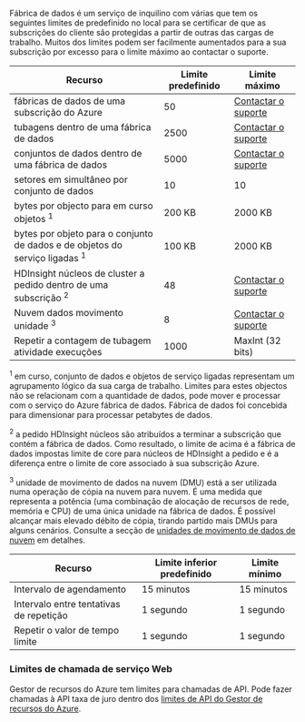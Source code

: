 Fábrica de dados é um serviço de inquilino com várias que tem os seguintes limites de predefinido no local para se certificar de que as subscrições do cliente são protegidas a partir de outras das cargas de trabalho. Muitos dos limites podem ser facilmente aumentados para a sua subscrição por excesso para o limite máximo ao contactar o suporte. 

**Recurso** | **Limite predefinido** | **Limite máximo**
-------- | ------------- | -------------
fábricas de dados de uma subscrição do Azure | 50 | [Contactar o suporte](https://azure.microsoft.com/blog/2014/06/04/azure-limits-quotas-increase-requests/)
tubagens dentro de uma fábrica de dados | 2500 | [Contactar o suporte](https://azure.microsoft.com/blog/2014/06/04/azure-limits-quotas-increase-requests/)
conjuntos de dados dentro de uma fábrica de dados | 5000 | [Contactar o suporte](https://azure.microsoft.com/blog/2014/06/04/azure-limits-quotas-increase-requests/)
setores em simultâneo por conjunto de dados | 10 | 10
bytes por objecto para em curso objetos <sup>1</sup> | 200 KB | 2000 KB
bytes por objeto para o conjunto de dados e de objetos do serviço ligadas <sup>1</sup> | 100 KB | 2000 KB
HDInsight núcleos de cluster a pedido dentro de uma subscrição <sup>2</sup> | 48 | [Contactar o suporte](https://azure.microsoft.com/blog/2014/06/04/azure-limits-quotas-increase-requests/)
Nuvem dados movimento unidade <sup>3</sup> | 8 | [Contactar o suporte](https://azure.microsoft.com/blog/2014/06/04/azure-limits-quotas-increase-requests/)
Repetir a contagem de tubagem atividade execuções | 1000 | MaxInt (32 bits)

<sup>1</sup> em curso, conjunto de dados e objetos de serviço ligadas representam um agrupamento lógico da sua carga de trabalho. Limites para estes objectos não se relacionam com a quantidade de dados, pode mover e processar com o serviço do Azure fábrica de dados. Fábrica de dados foi concebida para dimensionar para processar petabytes de dados.

<sup>2</sup> a pedido HDInsight núcleos são atribuídos a terminar a subscrição que contém a fábrica de dados. Como resultado, o limite de acima é a fábrica de dados impostas limite de core para núcleos de HDInsight a pedido e é a diferença entre o limite de core associado à sua subscrição Azure.

<sup>3</sup> unidade de movimento de dados na nuvem (DMU) está a ser utilizada numa operação de cópia na nuvem para nuvem. É uma medida que representa a potência (uma combinação de alocação de recursos de rede, memória e CPU) de uma única unidade na fábrica de dados. É possível alcançar mais elevado débito de cópia, tirando partido mais DMUs para alguns cenários. Consulte a secção de [unidades de movimento de dados de nuvem](../../articles/data-factory/data-factory-copy-activity-performance.md#cloud-data-movement-units) em detalhes.

**Recurso** | **Limite inferior predefinido** | **Limite mínimo**
-------- | ------------------- | -------------
Intervalo de agendamento | 15 minutos | 15 minutos
Intervalo entre tentativas de repetição | 1 segundo | 1 segundo
Repetir o valor de tempo limite | 1 segundo | 1 segundo


### <a name="web-service-call-limits"></a>Limites de chamada de serviço Web

Gestor de recursos do Azure tem limites para chamadas de API. Pode fazer chamadas à API taxa de juro dentro dos [limites de API do Gestor de recursos do Azure](../azure-subscription-service-limits.md#resource-group-limits). 


